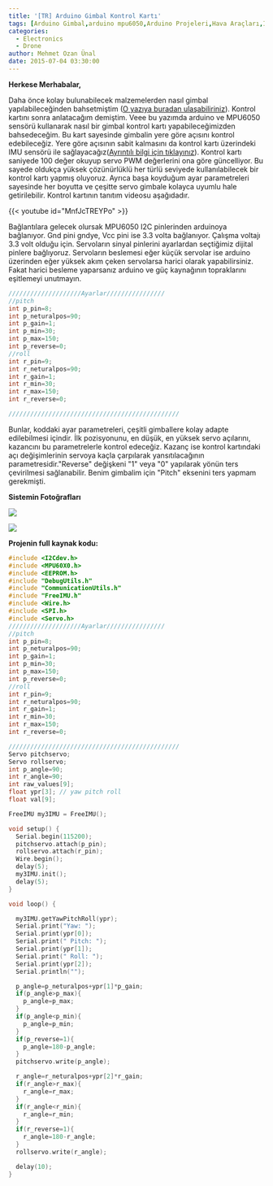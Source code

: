 ```yaml
---
title: '[TR] Arduino Gimbal Kontrol Kartı'
tags: [Arduino Gimbal,arduino mpu6050,Arduino Projeleri,Hava Araçları,Imu gimbal stabilizasyonu]
categories:
  - Electronics
  - Drone
author: Mehmet Ozan Ünal
date: 2015-07-04 03:30:00
---
```


**Herkese Merhabalar,**  

Daha önce kolay bulunabilecek malzemelerden nasıl gimbal yapılabileceğinden bahsetmiştim ([O yazıya buradan ulaşabiliriniz](https://mozanunal.com/2015/06/2-eksenli-servo-gimbal-yapm/)). Kontrol kartını sonra anlatacağım demiştim. Veee bu yazımda arduino ve MPU6050 sensörü kullanarak nasıl bir gimbal kontrol kartı yapabileceğimizden bahsedeceğim. Bu kart sayesinde gimbalin yere göre açısını kontrol edebileceğiz. Yere göre açısının sabit kalmasını da kontrol kartı üzerindeki IMU sensörü ile sağlayacağız([Ayrıntılı bilgi için tıklayınız](https://mozanunal.com/2014/11/imu-aclarnn-3-boyutlu-olarak/)). Kontrol kartı saniyede 100 değer okuyup servo PWM değerlerini ona göre güncelliyor. Bu sayede oldukça yüksek çözünürlüklü her türlü seviyede kullanılabilecek bir kontrol kartı yapmış oluyoruz. Ayrıca başa koyduğum ayar parametreleri sayesinde her boyutta ve çeşitte servo gimbale kolayca uyumlu hale getirilebilir. Kontrol kartının tanıtım videosu aşağıdadır.  

{{< youtube id="MnfJcTREYPo" >}}

Bağlantılara gelecek olursak MPU6050 I2C pinlerinden arduinoya bağlanıyor. Gnd pini gndye, Vcc pini ise 3.3 volta bağlanıyor. Çalışma voltajı 3.3 volt olduğu için. Servoların sinyal pinlerini ayarlardan seçtiğimiz dijital pinlere bağlıyoruz. Servoların beslemesi eğer küçük servolar ise arduino üzerinden eğer yüksek akım çeken servolarsa harici olarak yapabilirsiniz. Fakat harici besleme yaparsanız arduino ve güç kaynağının topraklarını eşitlemeyi unutmayın.  

```cpp
////////////////////Ayarlar////////////////  
//pitch  
int p_pin=8;  
int p_neturalpos=90;  
int p_gain=1;  
int p_min=30;  
int p_max=150;  
int p_reverse=0;  
//roll  
int r_pin=9;  
int r_neturalpos=90;  
int r_gain=1;  
int r_min=30;  
int r_max=150;  
int r_reverse=0;  

///////////////////////////////////////////////
```

Bunlar, koddaki ayar parametreleri, çeşitli gimballere kolay adapte edilebilmesi içindir. İlk pozisyonunu, en düşük, en yüksek servo açılarını, kazancını bu parametrelerle kontrol edeceğiz. Kazanç ise kontrol kartındaki açı değişimlerinin servoya kaçla çarpılarak yansıtılacağının parametresidir."Reverse" değişkeni "1" veya "0" yapılarak yönün ters çevirilmesi sağlanabilir. Benim gimbalim için "Pitch" eksenini ters yapmam gerekmişti.  


**Sistemin Fotoğrafları**

![](https://2.bp.blogspot.com/-tPAYzOfRh8Y/VZbhzOoEt3I/AAAAAAAAMsw/lg5YNJs2Gl4/s720/IMG_20150703_170713.jpg)

![](https://4.bp.blogspot.com/-SGgaLhyZB5o/VZbhyrpIPvI/AAAAAAAAMss/fUO7DeUM9gA/s720/IMG_20150703_170813.jpg)

**Projenin full kaynak kodu:**

```cpp
#include <I2Cdev.h>  
#include <MPU60X0.h>  
#include <EEPROM.h>  
#include "DebugUtils.h"  
#include "CommunicationUtils.h"  
#include "FreeIMU.h"  
#include <Wire.h>  
#include <SPI.h>  
#include <Servo.h>  
////////////////////Ayarlar////////////////  
//pitch  
int p_pin=8;  
int p_neturalpos=90;  
int p_gain=1;  
int p_min=30;  
int p_max=150;  
int p_reverse=0;  
//roll  
int r_pin=9;  
int r_neturalpos=90;  
int r_gain=1;  
int r_min=30;  
int r_max=150;  
int r_reverse=0;  

///////////////////////////////////////////////  
Servo pitchservo;  
Servo rollservo;  
int p_angle=90;  
int r_angle=90;  
int raw_values[9];  
float ypr[3]; // yaw pitch roll  
float val[9];  

FreeIMU my3IMU = FreeIMU();  

void setup() {  
  Serial.begin(115200);  
  pitchservo.attach(p_pin);  
  rollservo.attach(r_pin);  
  Wire.begin();  
  delay(5);  
  my3IMU.init();  
  delay(5);  
}  

void loop() {  

  my3IMU.getYawPitchRoll(ypr);  
  Serial.print("Yaw: ");  
  Serial.print(ypr[0]);  
  Serial.print(" Pitch: ");  
  Serial.print(ypr[1]);  
  Serial.print(" Roll: ");  
  Serial.print(ypr[2]);  
  Serial.println("");  

  p_angle=p_neturalpos+ypr[1]*p_gain;  
  if(p_angle>p_max){  
    p_angle=p_max;  
  }  
  if(p_angle<p_min){  
    p_angle=p_min;  
  }  
  if(p_reverse=1){  
    p_angle=180-p_angle;  
  }  
  pitchservo.write(p_angle);  

  r_angle=r_neturalpos+ypr[2]*r_gain;  
  if(r_angle>r_max){  
    r_angle=r_max;  
  }  
  if(r_angle<r_min){  
    r_angle=r_min;  
  }  
  if(r_reverse=1){  
    r_angle=180-r_angle;  
  }  
  rollservo.write(r_angle);  

  delay(10);  
}

```
